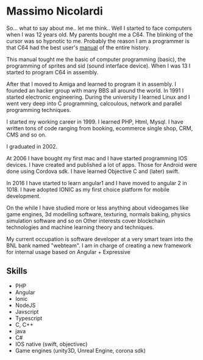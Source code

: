 # Massimo Nicolardi

So... what to say about me.. let me think..
Well I started to face computers when I was 12 years old. 
My parents bought me a C64. The blinking of the cursor was so hypnotic to me. Probably the reason I am a programmer is that C64 had the best user's [manual](https://ia802908.us.archive.org/21/items/Commodore_64_Microcomputer_Manuale_duso_1982_Commodore_IT/Commodore_64_Microcomputer_Manuale_duso_1982_Commodore_IT.pdf) of the entire history.

This manual tought me the basic of computer programming (basic), the programming of sprites and sid (sound interface device).
When I was 13 I started to program C64 in assembly. 

After that I moved to Amiga and learned to program it in assembly. I founded an hacker group with many BBS all around the world. In 1991 I started electronic engineering. During the university I learned Linux and I went very deep into C programming, calcoulous, network and parallel programming techniques.

I started my working career in 1999. I learned PHP, Html, Mysql. I have written tons of code ranging from booking, ecommerce single shop, CRM, CMS and so on.

I graduated in 2002.

At 2006 I have bought my first mac and I have started programming IOS devices. I have created and published a lot of apps. 
Those for Android were done using Cordova sdk.
I have learned Objective C and (later) swift.

In 2016 I have started to learn angular1 and I have moved to angular 2 in 1018. I have adopted  IONIC as my first choice platform for mobile development.

On the while I have studied more or less anything about videogames like game engines, 3d modelling software, texturing, normals baking, physics simulation software and so on
Other interests cover blockchain technologies and machine learning theory and techniques. 

My current occupation is software developer at a very smart team into the BNL bank named "webteam". I am in charge of creating a new framework for internal usage based on Angular + Expressive

 
## Skills

 - PHP
 - Angular 
 - Ionic
 - NodeJS
 - Javscript 
 - Typescript
 - C, C++
 - java
 - C#
 - IOS native (swift, objectivec)
 - Game engines (unity3D, Unreal Engine, corona sdk)
 
 
